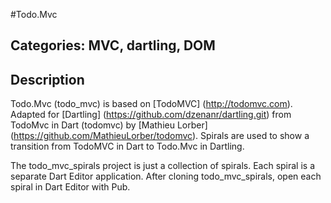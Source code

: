 #Todo.Mvc

## Categories: MVC, dartling, DOM

## Description

Todo.Mvc (todo_mvc) is based on [TodoMVC] (http://todomvc.com).
Adapted for [Dartling] (https://github.com/dzenanr/dartling.git) from TodoMvc in Dart (todomvc) 
by [Mathieu Lorber] (https://github.com/MathieuLorber/todomvc).
Spirals are used to show a transition from TodoMVC in Dart to Todo.Mvc in Dartling.

The todo_mvc_spirals project is just a collection of spirals.
Each spiral is a separate Dart Editor application. 
After cloning todo_mvc_spirals, open each spiral in Dart Editor with Pub.




